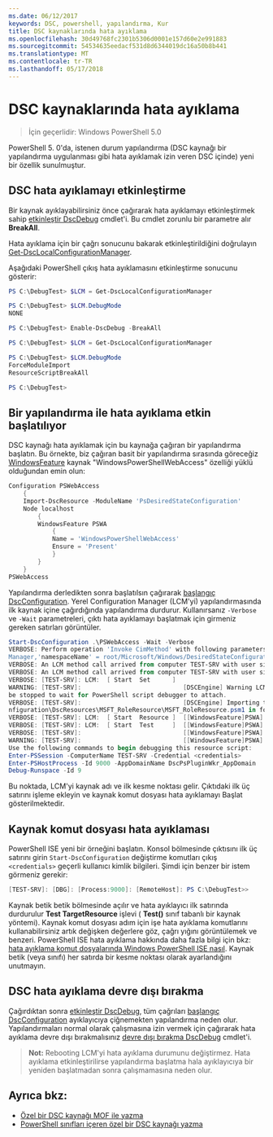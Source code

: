 ```yaml
---
ms.date: 06/12/2017
keywords: DSC, powershell, yapılandırma, Kur
title: DSC kaynaklarında hata ayıklama
ms.openlocfilehash: 30d49768fc2301b5306d0001e157d60e2e991883
ms.sourcegitcommit: 54534635eedacf531d8d6344019dc16a50b8b441
ms.translationtype: MT
ms.contentlocale: tr-TR
ms.lasthandoff: 05/17/2018
---
```

# <a name="debugging-dsc-resources"></a>DSC kaynaklarında hata ayıklama

> İçin geçerlidir: Windows PowerShell 5.0

PowerShell 5. 0'da, istenen durum yapılandırma (DSC kaynağı bir yapılandırma uygulanması gibi hata ayıklamak izin veren DSC içinde) yeni bir özellik sunulmuştur.

## <a name="enabling-dsc-debugging"></a>DSC hata ayıklamayı etkinleştirme
Bir kaynak ayıklayabilirsiniz önce çağırarak hata ayıklamayı etkinleştirmek sahip [etkinleştir DscDebug](https://technet.microsoft.com/library/mt517870.aspx) cmdlet'i.
Bu cmdlet zorunlu bir parametre alır **BreakAll**.

Hata ayıklama için bir çağrı sonucunu bakarak etkinleştirildiğini doğrulayın [Get-DscLocalConfigurationManager](https://technet.microsoft.com/library/dn407378.aspx).

Aşağıdaki PowerShell çıkış hata ayıklamasını etkinleştirme sonucunu gösterir:


```powershell
PS C:\DebugTest> $LCM = Get-DscLocalConfigurationManager

PS C:\DebugTest> $LCM.DebugMode
NONE

PS C:\DebugTest> Enable-DscDebug -BreakAll

PS C:\DebugTest> $LCM = Get-DscLocalConfigurationManager

PS C:\DebugTest> $LCM.DebugMode
ForceModuleImport
ResourceScriptBreakAll

PS C:\DebugTest>
```


## <a name="starting-a-configuration-with-debug-enabled"></a>Bir yapılandırma ile hata ayıklama etkin başlatılıyor
DSC kaynağı hata ayıklamak için bu kaynağa çağıran bir yapılandırma başlatın.
Bu örnekte, biz çağıran basit bir yapılandırma sırasında göreceğiz [WindowsFeature](windowsfeatureResource.md) kaynak "WindowsPowerShellWebAccess" özelliği yüklü olduğundan emin olun:

```powershell
Configuration PSWebAccess
    {
    Import-DscResource -ModuleName 'PsDesiredStateConfiguration'
    Node localhost
        {
        WindowsFeature PSWA
            {
            Name = 'WindowsPowerShellWebAccess'
            Ensure = 'Present'
            }
        }
    }
PSWebAccess
```
Yapılandırma derledikten sonra başlatılsın çağırarak [başlangıç DscConfiguration](https://technet.microsoft.com/library/dn521623.aspx).
Yerel Configuration Manager (LCM'yi) yapılandırmasında ilk kaynak içine çağırdığında yapılandırma durdurur.
Kullanırsanız `-Verbose` ve `-Wait` parametreleri, çıktı hata ayıklamayı başlatmak için girmeniz gereken satırları görüntüler.

```powershell
Start-DscConfiguration .\PSWebAccess -Wait -Verbose
VERBOSE: Perform operation 'Invoke CimMethod' with following parameters, ''methodName' = SendConfigurationApply,'className' = MSFT_DSCLocalConfiguration
Manager,'namespaceName' = root/Microsoft/Windows/DesiredStateConfiguration'.
VERBOSE: An LCM method call arrived from computer TEST-SRV with user sid S-1-5-21-2127521184-1604012920-1887927527-108583.
VERBOSE: An LCM method call arrived from computer TEST-SRV with user sid S-1-5-21-2127521184-1604012920-1887927527-108583.
VERBOSE: [TEST-SRV]: LCM:  [ Start  Set      ]
WARNING: [TEST-SRV]:                            [DSCEngine] Warning LCM is in Debug 'ResourceScriptBreakAll' mode.  Resource script processing will
be stopped to wait for PowerShell script debugger to attach.
VERBOSE: [TEST-SRV]:                            [DSCEngine] Importing the module C:\WINDOWS\system32\WindowsPowerShell\v1.0\Modules\PSDesiredStateCo
nfiguration\DscResources\MSFT_RoleResource\MSFT_RoleResource.psm1 in force mode.
VERBOSE: [TEST-SRV]: LCM:  [ Start  Resource ]  [[WindowsFeature]PSWA]
VERBOSE: [TEST-SRV]: LCM:  [ Start  Test     ]  [[WindowsFeature]PSWA]
VERBOSE: [TEST-SRV]:                            [[WindowsFeature]PSWA] Importing the module MSFT_RoleResource in force mode.
WARNING: [TEST-SRV]:                            [[WindowsFeature]PSWA] Resource is waiting for PowerShell script debugger to attach.
Use the following commands to begin debugging this resource script:
Enter-PSSession -ComputerName TEST-SRV -Credential <credentials>
Enter-PSHostProcess -Id 9000 -AppDomainName DscPsPluginWkr_AppDomain
Debug-Runspace -Id 9
```
Bu noktada, LCM'yi kaynak adı ve ilk kesme noktası gelir.
Çıktıdaki ilk üç satırını işleme ekleyin ve kaynak komut dosyası hata ayıklamayı Başlat gösterilmektedir.

## <a name="debugging-the-resource-script"></a>Kaynak komut dosyası hata ayıklaması

PowerShell ISE yeni bir örneğini başlatın.
Konsol bölmesinde çıktısını ilk üç satırını girin `Start-DscConfiguration` değiştirme komutları çıkış `<credentials>` geçerli kullanıcı kimlik bilgileri.
Şimdi için benzer bir istem görmeniz gerekir:

```powershell
[TEST-SRV]: [DBG]: [Process:9000]: [RemoteHost]: PS C:\DebugTest>>
```

Kaynak betik betik bölmesinde açılır ve hata ayıklayıcı ilk satırında durdurulur **Test TargetResource** işlevi ( **Test()** sınıf tabanlı bir kaynak yöntemi).
Kaynak komut dosyası adım için işe hata ayıklama komutlarını kullanabilirsiniz artık değişken değerlere göz, çağrı yığını görüntülemek ve benzeri.
PowerShell ISE hata ayıklama hakkında daha fazla bilgi için bkz: [hata ayıklama komut dosyalarında Windows PowerShell ISE nasıl](https://technet.microsoft.com/en-us/library/dd819480.aspx).
Kaynak betik (veya sınıfı) her satırda bir kesme noktası olarak ayarlandığını unutmayın.

## <a name="disabling-dsc-debugging"></a>DSC hata ayıklama devre dışı bırakma

Çağırdıktan sonra [etkinleştir DscDebug](https://technet.microsoft.com/library/mt517870.aspx), tüm çağrıları [başlangıç DscConfiguration](https://technet.microsoft.com/library/dn521623.aspx) ayıklayıcıya çiğnemekten yapılandırma neden olur. Yapılandırmaları normal olarak çalışmasına izin vermek için çağırarak hata ayıklama devre dışı bırakmalısınız [devre dışı bırakma DscDebug](https://technet.microsoft.com/en-us/library/mt517872.aspx) cmdlet'i.

>**Not:** Rebooting LCM'yi hata ayıklama durumunu değiştirmez. Hata ayıklama etkinleştirilirse yapılandırma başlatma hala ayıklayıcıya bir yeniden başlatmadan sonra çalışmamasına neden olur.


## <a name="see-also"></a>Ayrıca bkz:
- [Özel bir DSC kaynağı MOF ile yazma](authoringResourceMOF.md)
- [PowerShell sınıfları içeren özel bir DSC kaynağı yazma](authoringResourceClass.md)
